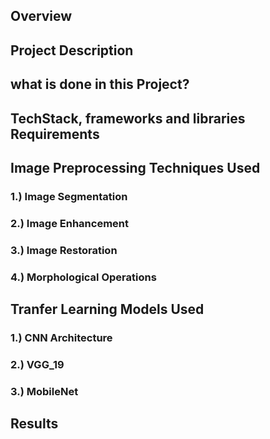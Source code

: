 ## Overview

## Project Description

## what is done in this Project?

## TechStack, frameworks and libraries Requirements

## Image Preprocessing Techniques Used

### 1.) Image Segmentation

### 2.) Image Enhancement

### 3.) Image Restoration

### 4.) Morphological Operations 

## Tranfer Learning Models Used

### 1.) CNN Architecture

### 2.) VGG_19

### 3.) MobileNet

## Results 
